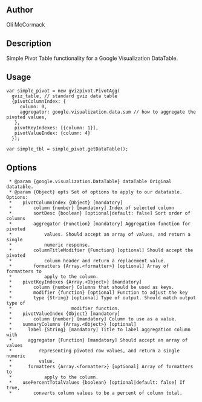 Author
---
  Oli McCormack

Description
---
  Simple Pivot Table functionality for a Google Visualization DataTable.

Usage
---
    var simple_pivot = new gvizpivot.PivotAgg(
      gviz_table, // standard gviz data table
      {pivotColumnIndex: {
         column: 0,
         aggregator: google.visualization.data.sum // how to aggregate the pivoted values,
       },
       pivotKeyIndexes: [{column: 1}],
       pivotValueIndex: {column: 4}
      });

    var simple_tbl = simple_pivot.getDataTable();

Options
---
     * @param {google.visualization.DataTable} dataTable Original datatable.
     * @param {Object} opts Set of options to apply to our datatable. Options:
     *    pivotColumnIndex {Object} [mandatory]
     *        column {number} [mandatory] Index of selected column
     *        sortDesc {boolean} [optional|default: false] Sort order of columns
     *        aggregator {Function} [mandatory] Aggregation function for pivoted
     *            values. Should accept an array of values, and return a single
     *            numeric response.
     *        columnTitleModifier {Function} [optional] Should accept the pivoted
     *            column header and return a replacement value.
     *        formatters {Array.<formatter>} [optional] Array of formatters to
     *            apply to the column.
     *    pivotKeyIndexes {Array.<Object>} [mandatory]
     *        column {number} Columns that should be used as keys.
     *        modifier {function} [optional] Function to adjust the key
     *        type {String} [optional] Type of output. Should match output type of
     *                      modifier function.
     *    pivotValueIndex {Object} [mandatory]
     *        column {number} [mandatory] Column to use as a value.
     *    summaryColumns {Array.<Object>} [optional]
     *      label {String} [mandatory] Title to label aggregation column with
     *      aggregator {Function} [mandatory] Should accept an array of values
     *          representing pivoted row values, and return a single numeric
     *          value.
     *      formatters {Array.<formatter>} [optional] Array of formatters to
     *            apply to the column.
     *    usePercentTotalValues {boolean} [optional|default: false] If true,
     *        converts column values to be a percent of column total.